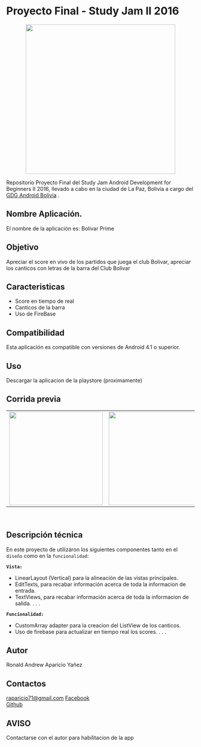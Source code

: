 Proyecto Final - Study Jam II 2016
===
<div align="center">
    <center>
        <img src="http://developerstudyjams.com/images/masthead.png" width="400px"/>
    </center>
</div>

Repositorio Proyecto Final del Study Jam Android Development for Beginners II 2016, llevado a cabo en la ciudad de La Paz, Bolivia a cargo del <a target="_blank" href="http://www.gdg.androidbolivia.com">GDG Android Bolivia</a> .

Nombre Aplicación.
---
El nombre de la aplicación es: Bolivar Prime

Objetivo
---
Apreciar el score en vivo de los partidos que juega el club Bolivar, apreciar los canticos con letras de la barra del Club Bolivar

Caracteristicas
---
* Score en tiempo de real
* Canticos de la barra
* Uso de FireBase


Compatibilidad
---
Esta aplicación es compatible con versiones de Android 4.1 o superior.

Uso
---------
Descargar la aplicacion de la playstore (proximamente)


Corrida previa
---
<div align="center">
    <center>
        <table border="0">
            <tr>
                <td><img src="https://github.com/PrimeAndrew/Proyecto-Final---StudyJam-II-2106/blob/master/img/gif1.gif" width="250"></td>
                <td><img src="https://github.com/PrimeAndrew/Proyecto-Final---StudyJam-II-2106/blob/master/img/gif2.gif" width="250"></td>
                <td><img src="https://github.com/PrimeAndrew/Proyecto-Final---StudyJam-II-2106/blob/master/img/gif3.gif" width="250"></td>
            </tr>
        </table>
    </center>
</div>
<br>

Descripción técnica
---
En este proyecto de utilizáron los siguientes componentes tanto en el `diseño` como en la `funcionalidad`:

**`Vista:`**
* LinearLayout (Vertical) para la alineación de las vistas principales.
* EditTexts, para recabar información acerca de toda la informacion de entrada.
* TextViews, para recabar información acerca de toda la informacion de salida.
.
.
.

**`Funcionalidad:`**
* CustomArray adapter para la creacion del ListView de los canticos.
* Uso de firebase para actualizar en tiempo real los scores.
.
.
.

Autor
---
Ronald Andrew Aparicio Yañez

Contactos
---
raparicio71@gmail.com
[Facebook](https://www.facebook.com/ronald.elim.9) <br>
[Github](https://github.com/PrimeAndrew)<br>

AVISO
---
Contactarse con el autor para habilitacion de la app